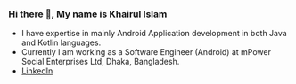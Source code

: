 ### Hi there 👋, My name is Khairul Islam
- I have expertise in mainly Android Application development in both Java and Kotlin languages. 
- Currently I am working as a Software Engineer (Android) at mPower Social Enterprises Ltd, Dhaka, Bangladesh.
- [LinkedIn](https://www.linkedin.com/in/khairul-islam-61859517b/)





